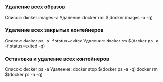 ### Удаление всех образов
Список: docker images -a
Удаление: docker rmi $(docker images -a -q)

### Удаление всех закрытых контейнеров
Список: docker ps -a -f status=exited
Удаление: docker rm $(docker ps -a -f status=exited -q)

### Остановка и удаление всех контейнеров
Список: docker ps -a
Удаление:
docker stop $(docker ps -a -q)
docker rm $(docker ps -a -q)
